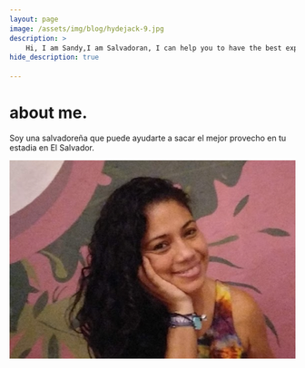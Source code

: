 ```yaml
---
layout: page
image: /assets/img/blog/hydejack-9.jpg
description: >
    Hi, I am Sandy,I am Salvadoran, I can help you to have the best experience in El Salvador, the country of surf, bitcoin and liberty.
hide_description: true

---
```


# about me.

Soy una salvadoreña que puede ayudarte a sacar el mejor provecho en tu estadia en El Salvador.


![Volcano](/assets/img/about/sandy-small.png)
